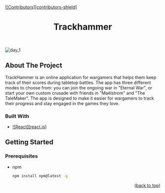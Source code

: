 <a name="readme-top"></a>

[![Contributors][contributors-shield]][contributors-url]

<!-- PROJECT LOGO -->

<h1 align="center">Trackhammer</h1>

<br />

![day_1](https://user-images.githubusercontent.com/62343240/217972414-7f39b564-6542-4462-b813-3093b7be044f.gif)

<!-- ABOUT THE PROJECT -->

## About The Project

<p align="center">
    <p>
    TrackHammer is an online application for wargamers that helps them keep track of their scores during tabletop battles. The app has three different modes to choose from: you can join the ongoing war in "Eternal War", or start your own custom crusade with friends in "Maëlstrom" and "The TaleMaker". The app is designed to make it easier for wargamers to track their progress and stay engaged in the games they love.
    </p>
</p>

### Built With

- [![React][react.js]][react-url]


<!-- GETTING STARTED -->

## Getting Started

### Prerequisites

- npm
  ```sh
  npm install npm@latest -g
  ```

<p align="right">(<a href="#readme-top">back to top</a>)</p>

[contributors-url]: https://github.com/mrccniv/Trackhammer/graphs/contributors
[react-url]: https://reactjs.org/
